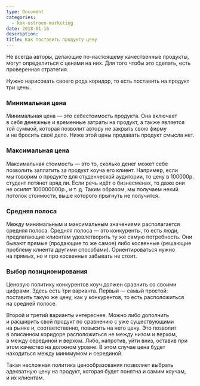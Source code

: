 ```yaml
---
type: Document
categories:
  - kak-ustroen-marketing
date: 2018-01-16
description: 
title: Как поставить продукту цену
---
```


Не всегда авторы, делающие по-настоящему качественные продукты, могут определиться с ценами на них. Для того чтобы это сделать, есть проверенная стратегия.

Нужно нарисовать своего рода коридор, то есть поставить на продукт три цены.

### Минимальная цена

Минимальная цена — это себестоимость продукта. Она включает в себя денежные и временные затраты на продукт, а также является той суммой, которая позволит автору не закрыть свою фирму и не бросить своё дело. Ниже этой цены продавать продукт смысла нет.

### Максимальная цена

Максимальная стоимость — это то, сколько денег может себе позволить заплатить за продукт коуча его клиент. Например, если мы говорим о продукте для студенческой аудитории, то цену в 100000р. студент потянет вряд ли. Если речь идёт о бизнесменах, то даже они не осилят 100000000р., и т. д. Таким образом, мы получаем некий потолок стоимости, выше которого прыгнуть не получится.

### Средняя полоса

Между минимальным и максимальным значениями располагается средняя полоса. Средняя полоса — это конкуренты, то есть люди, предлагающие клиентам удовлетворить ту же самую потребность. Они бывают прямые (продающие то же самое) либо косвенные (решающие проблему клиента другими способами). Ориентироваться нужно на прямых, но и про косвенных забывать не стоит.

### Выбор позиционирования

Ценовую политику конкурентов коуч должен сравнить со своими цифрами. Здесь есть три варианта. Первый — самый простой: поставить такую же цену, как у конкурентов, то есть расположиться на средней полосе.

Второй и третий варианты интереснее. Можно либо дополнить и расширить свой продукт по сравнению с уже существующими на рынке и, соответственно, повысить на него цену. Это позволит в описанном коридоре расположиться не между низом и верхом, а между серединой и верхом. Либо, напротив, уйти вниз, оставив при этом качество на должном уровне. В этом случае цена будет находиться между минимумом и серединой.

Такая несложная политика ценообразования позволяет выбрать адекватную цену на продукт, которая будет понятна и самим коучам, и их клиентам.
